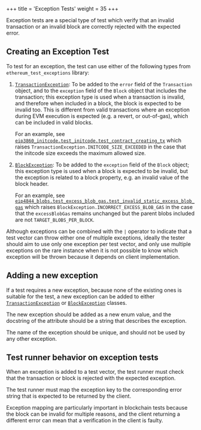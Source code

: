 +++
title = 'Exception Tests'
weight = 35
+++

Exception tests are a special type of test which verify that an invalid transaction or an invalid block are correctly rejected with the expected error.

## Creating an Exception Test

To test for an exception, the test can use either of the following types from `ethereum_test_exceptions` library:

1. [`TransactionException`](../library/ethereum_test_exceptions.md#ethereum_test_exceptions.TransactionException): To be added to the `error` field of the `Transaction` object, and to the `exception` field of the `Block` object that includes the transaction; this exception type is used when a transaction is invalid, and therefore when included in a block, the block is expected to be invalid too. This is different from valid transactions where an exception during EVM execution is expected (e.g. a revert, or out-of-gas), which can be included in valid blocks.

    For an example, see [`eip3860_initcode.test_initcode.test_contract_creating_tx`](../tests/shanghai/eip3860_initcode/test_initcode/test_contract_creating_tx.md) which raises `TransactionException.INITCODE_SIZE_EXCEEDED` in the case that the initcode size exceeds the maximum allowed size.

2. [`BlockException`](../library/ethereum_test_exceptions.md#ethereum_test_exceptions.BlockException): To be added to the `exception` field of the `Block` object; this exception type is used when a block is expected to be invalid, but the exception is related to a block property, e.g. an invalid value of the block header.

    For an example, see [`eip4844_blobs.test_excess_blob_gas.test_invalid_static_excess_blob_gas`](../tests/cancun/eip4844_blobs/test_excess_blob_gas/test_invalid_static_excess_blob_gas.md) which raises `BlockException.INCORRECT_EXCESS_BLOB_GAS` in the case that the `excessBlobGas` remains unchanged
    but the parent blobs included are not `TARGET_BLOBS_PER_BLOCK`.

Although exceptions can be combined with the `|` operator to indicate that a test vector can throw either one of multiple exceptions, ideally the tester should aim to use only one exception per test vector, and only use multiple exceptions on the rare instance when it is not possible to know which exception will be thrown because it depends on client implementation.

## Adding a new exception

If a test requires a new exception, because none of the existing ones is suitable for the test, a new exception can be added to either [`TransactionException`](../library/ethereum_test_exceptions.md#ethereum_test_exceptions.TransactionException) or [`BlockException`](../library/ethereum_test_exceptions.md#ethereum_test_exceptions.BlockException) classes.

The new exception should be added as a new enum value, and the docstring of the attribute should be a string that describes the exception.

The name of the exception should be unique, and should not be used by any other exception.

## Test runner behavior on exception tests

When an exception is added to a test vector, the test runner must check that the transaction or block is rejected with the expected exception.

The test runner must map the exception key to the corresponding error string that is expected to be returned by the client.

Exception mapping are particularly important in blockchain tests because the block can be invalid for multiple reasons, and the client returning a different error can mean that a verification in the client is faulty.
